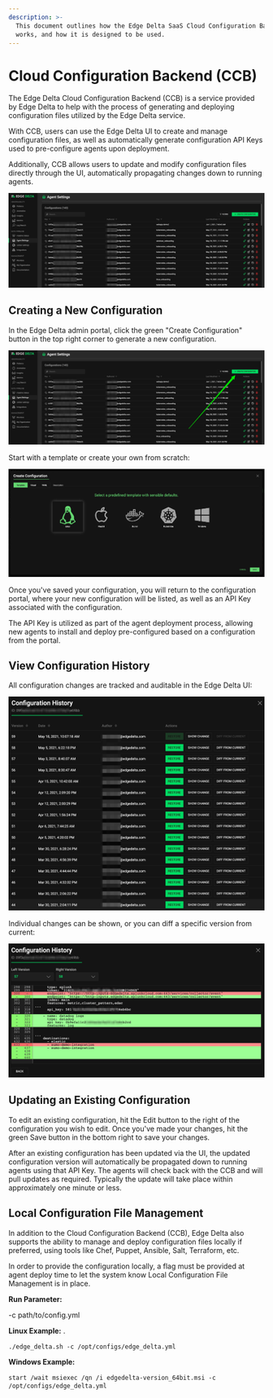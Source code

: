```yaml
---
description: >-
  This document outlines how the Edge Delta SaaS Cloud Configuration Backend
  works, and how it is designed to be used.
---
```


# Cloud Configuration Backend \(CCB\)

The Edge Delta Cloud Configuration Backend \(CCB\) is a service provided by Edge Delta to help with the process of generating and deploying configuration files utilized by the Edge Delta service. 

With CCB, users can use the Edge Delta UI to create and manage configuration files, as well as automatically generate configuration API Keys used to pre-configure agents upon deployment.   

Additionally, CCB allows users to update and modify configuration files directly through the UI, automatically propagating changes down to running agents.  

![](../.gitbook/assets/edge_delta_agentsettings.jpg)

## Creating a New Configuration

In the Edge Delta admin portal, click the green "Create Configuration" button in the top right corner to generate a new configuration.

![](../.gitbook/assets/edge_delta_createconfig.jpg)

Start with a template or create your own from scratch:

![](../.gitbook/assets/screen-shot-2021-06-01-at-12.32.07-pm.png)

Once you've saved your configuration, you will return to the configuration portal, where your new configuration will be listed, as well as an API Key associated with the configuration. 

The API Key is utilized as part of the agent deployment process, allowing new agents to install and deploy pre-configured based on a configuration from the portal. 

## View Configuration History

All configuration changes are tracked and auditable in the Edge Delta UI:

![](../.gitbook/assets/edge_delta_confighistory.jpg)

Individual changes can be shown, or you can diff a specific version from current:

![](../.gitbook/assets/edge_delta_change1.jpg)



## Updating an Existing Configuration

To edit an existing configuration, hit the Edit button to the right of the configuration you wish to edit.  Once you've made your changes, hit the green Save button in the bottom right to save your changes.

After an existing configuration has been updated via the UI, the updated configuration version will automatically be propagated down to running agents using that API Key. The agents will check back with the CCB and will pull updates as required. Typically the update will take place within approximately one minute or less. 

## Local Configuration File Management

In addition to the Cloud Configuration Backend \(CCB\), Edge Delta also supports the ability to manage and deploy configuration files locally if preferred, using tools like Chef, Puppet, Ansible, Salt, Terraform, etc. 

In order to provide the configuration locally, a flag must be provided at agent deploy time to let the system know Local Configuration File Management is in place.

 **Run Parameter:**

-c path/to/config.yml

**Linux Example:** .

```text
./edge_delta.sh -c /opt/configs/edge_delta.yml
```

**Windows Example:**

```
start /wait msiexec /qn /i edgedelta-version_64bit.msi -c /opt/configs/edge_delta.yml
```

